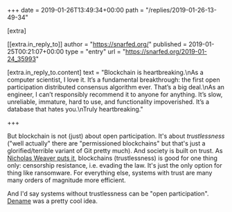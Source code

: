 +++
date = 2019-01-26T13:49:34+00:00
path = "/replies/2019-01-26-13-49-34"

[extra]

[[extra.in_reply_to]]
author = "https://snarfed.org/"
published = 2019-01-25T00:21:07+00:00
type = "entry"
url = "https://snarfed.org/2019-01-24_35993"

[extra.in_reply_to.content]
text = "Blockchain is heartbreaking.\nAs a computer scientist, I love it. It’s a fundamental breakthrough: the first open participation distributed consensus algorithm ever. That’s a big deal.\nAs an engineer, I can’t responsibly recommend it to anyone for anything. It’s slow, unreliable, immature, hard to use, and functionality impoverished. It’s a database that hates you.\nTruly heartbreaking."

+++

But blockchain is not (just) about open participation. It's about *trustlessness* ("well actually" there are "permissioned blockchains" but that's just a glorified/terrible variant of Git pretty much). And society is built on trust. As [Nicholas Weaver puts it](https://www.youtube.com/watch?v=xCHab0dNnj4), blockchains (trustlessness) is good for one thing only: censorship resistance, i.e. evading the law. It's just the only option for thing like ransomware. For everything else, systems with trust are many many orders of magnitude more efficient.

And I'd say systems without trustlessness can be "open participation". [Dename](https://github.com/andres-erbsen/dename) was a pretty cool idea.